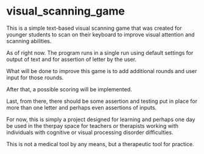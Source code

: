 # visual_scanning_game
This is a simple text-based visual scanning game that was created for younger students to scan on their keyboard to improve visual attention and scanning abilities.


As of right now. The program runs in a single run using default settings for output of text and for assertion of letter by the user.


What will be done to improve this game is to add additional rounds and user input for those rounds.

After that, a possible scoring will be implemented.

Last, from there, there should be some assertion and testing put in place for more than one letter and perhaps even assertions of inputs.

For now, this is simply a project designed for learning and perhaps one day be used in the therpay space for teachers or therapists working with individuals with cognitive or visual processing disorder difficulties.

This is not a medical tool by any means, but a therapeutic tool for practice.
